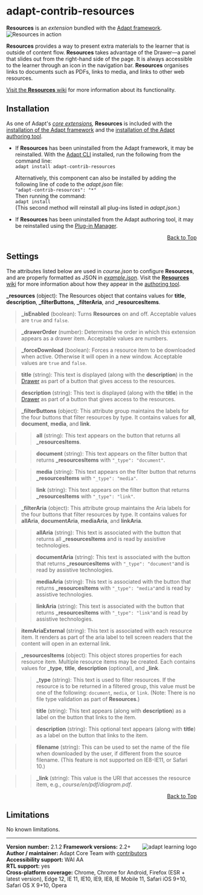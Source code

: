 # adapt-contrib-resources  
    
**Resources** is an *extension* bundled with the [Adapt framework](https://github.com/adaptlearning/adapt_framework).  
<img src="https://github.com/adaptlearning/documentation/blob/master/04_wiki_assets/plug-ins/images/resources01.gif" alt="Resources in action">      

**Resources** provides a way to present extra materials to the learner that is outside of content flow. **Resources** takes advantage of the Drawer&mdash;a panel that slides out from the right-hand side of the page. It is always accessible to the learner through an icon in the navigation bar. **Resources** organises links to documents such as PDFs, links to media, and links to other web resources.

[Visit the **Resources** wiki](https://github.com/adaptlearning/adapt-contrib-resources/wiki) for more information about its functionality. 

## Installation

As one of Adapt's *[core extensions](https://github.com/adaptlearning/adapt_framework/wiki/Core-Plug-ins-in-the-Adapt-Learning-Framework#extensions),* **Resources** is included with the [installation of the Adapt framework](https://github.com/adaptlearning/adapt_framework/wiki/Manual-installation-of-the-Adapt-framework#installation) and the [installation of the Adapt authoring tool](https://github.com/adaptlearning/adapt_authoring/wiki/Installing-Adapt-Origin).

* If **Resources** has been uninstalled from the Adapt framework, it may be reinstalled.
With the [Adapt CLI](https://github.com/adaptlearning/adapt-cli) installed, run the following from the command line:  
`adapt install adapt-contrib-resources`

    Alternatively, this component can also be installed by adding the following line of code to the *adapt.json* file:  
    `"adapt-contrib-resources": "*"`  
    Then running the command:  
    `adapt install`  
    (This second method will reinstall all plug-ins listed in *adapt.json*.)  

* If **Resources** has been uninstalled from the Adapt authoring tool, it may be reinstalled using the [Plug-in Manager](https://github.com/adaptlearning/adapt_authoring/wiki/Plugin-Manager).  

<div float align=right><a href="#top">Back to Top</a></div>

## Settings  
The attributes listed below are used in *course.json* to configure **Resources**, and are properly formatted as JSON in [*example.json*](https://github.com/adaptlearning/adapt-contrib-resources/blob/master/example.json). Visit the [**Resources** wiki](https://github.com/adaptlearning/adapt-contrib-resources/wiki) for more information about how they appear in the [authoring tool](https://github.com/adaptlearning/adapt_authoring/wiki).  

**_resources** (object): The Resources object that contains values for **title**, **description**, **_filterButtons**, **_filterAria**, and **_resourcesItems**.  

>**_isEnabled** (boolean): Turns **Resources** on and off. Acceptable values are `true` and `false`.

>**_drawerOrder** (number): Determines the order in which this extension appears as a drawer item. Acceptable values are numbers.

>**_forceDownload** (boolean): Forces a resource item to be downloaded when active. Otherwise it will open in a new window. Acceptable values are `true` and `false`.

>**title** (string): This text is displayed (along with the **description**) in the [Drawer](https://github.com/adaptlearning/adapt_framework/wiki/Core-modules#drawer) as part of a button that gives access to the resources.  

>**description** (string): This text is displayed (along with the **title**) in the [Drawer](https://github.com/adaptlearning/adapt_framework/wiki/Core-modules#drawer) as part of a button that gives access to the resources.  

>**_filterButtons** (object):  This attribute group maintains the labels for the four buttons that filter resources by type. It contains values for **all**, **document**, **media**, and **link**.

>>**all** (string): This text appears on the button that returns all **_resourcesItems**.    

>>**document** (string): This text appears on the filter button that returns **_resourcesItems** with `"_type": "document"`.  

>>**media** (string): This text appears on the filter button that returns **_resourcesItems** with `"_type": "media"`.  

>>**link** (string): This text appears on the filter button that returns **_resourcesItems** with `"_type": "link"`.    

>**_filterAria** (object): This attribute group maintains the Aria labels for the four buttons that filter resources by type. It contains values for **allAria**, **documentAria**, **mediaAria**, and **linkAria**.  

>>**allAria** (string): This text is associated with the button that returns all **_resourcesItems** and is read by assistive technologies.    

>>**documentAria** (string): This text is associated with the button that returns **_resourcesItems** with `"_type": "document"`and is read by assistive technologies.  

>>**mediaAria** (string): This text is associated with the button that returns **_resourcesItems** with `"_type": "media"`and is read by assistive technologies.  

>>**linkAria** (string): This text is associated with the button that returns **_resourcesItems** with `"_type": "link"`and is read by assistive technologies.  

>**itemAriaExternal** (string): This text is associated with each resource item. It renders as part of the aria label to tell screen readers that the content will open in an external link.

>**_resourcesItems** (object):  This object stores properties for each resource item. Multiple resource items may be created. Each contains values for **_type**, **title**, **description** (optional), and **_link**.

>>**_type** (string):  This text is used to filter resources. If the resource is to be returned in a filtered group, this value must be one of the following: `document`, `media`, or `link`. (Note: There is no file type validation as part of **Resources**.)

>>**title** (string):  This text appears (along with **description**) as a label on the button that links to the item.  

>>**description** (string):  This optional text appears (along with **title**) as a label on the button that links to the item.    

>>**filename** (string): This can be used to set the name of the file when downloaded by the user, if different from the source filename. (This feature is not supported on IE8-IE11, or Safari 10.)

>>**_link** (string):  This value is the URI that accesses the resource item, e.g., *course/en/pdf/diagram.pdf*.

<div float align=right><a href="#top">Back to Top</a></div>

## Limitations
 
No known limitations.  

----------------------------
**Version number:**  2.1.2   <a href="https://community.adaptlearning.org/" target="_blank"><img src="https://github.com/adaptlearning/documentation/blob/master/04_wiki_assets/plug-ins/images/adapt-logo-mrgn-lft.jpg" alt="adapt learning logo" align="right"></a> 
**Framework versions:**  2.2+     
**Author / maintainer:** Adapt Core Team with [contributors](https://github.com/adaptlearning/adapt-contrib-resources/graphs/contributors)    
**Accessibility support:** WAI AA   
**RTL support:** yes  
**Cross-platform coverage:** Chrome, Chrome for Android, Firefox (ESR + latest version), Edge 12, IE 11, IE10, IE9, IE8, IE Mobile 11, Safari iOS 9+10, Safari OS X 9+10, Opera   
